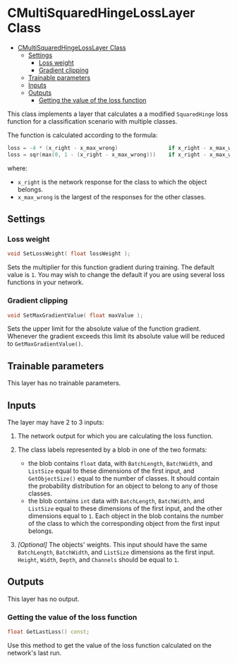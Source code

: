 # CMultiSquaredHingeLossLayer Class

<!-- TOC -->

- [CMultiSquaredHingeLossLayer Class](#cmultisquaredhingelosslayer-class)
    - [Settings](#settings)
        - [Loss weight](#loss-weight)
        - [Gradient clipping](#gradient-clipping)
    - [Trainable parameters](#trainable-parameters)
    - [Inputs](#inputs)
    - [Outputs](#outputs)
        - [Getting the value of the loss function](#getting-the-value-of-the-loss-function)

<!-- /TOC -->

This class implements a layer that calculates a a modified `SquaredHinge` loss function for a classification scenario with multiple classes.

The function is calculated according to the formula:

```c++
loss = -4 * (x_right - x_max_wrong)                if x_right - x_max_wrong < -1
loss = sqr(max(0, 1 - (x_right - x_max_wrong)))    if x_right - x_max_wrong >= -1
```

where:

- `x_right` is the network response for the class to which the object belongs.
- `x_max_wrong` is the largest of the responses for the other classes.

## Settings

### Loss weight

```c++
void SetLossWeight( float lossWeight );
```

Sets the multiplier for this function gradient during training. The default value is `1`. You may wish to change the default if you are using several loss functions in your network.

### Gradient clipping

```c++
void SetMaxGradientValue( float maxValue );
```

Sets the upper limit for the absolute value of the function gradient. Whenever the gradient exceeds this limit its absolute value will be reduced to `GetMaxGradientValue()`.

## Trainable parameters

This layer has no trainable parameters.

## Inputs

The layer may have 2 to 3 inputs:

1. The network output for which you are calculating the loss function.
2. The class labels represented by a blob in one of the two formats:
	* the blob contains `float` data, with `BatchLength`, `BatchWidth`, and `ListSize` equal to these dimensions of the first input, and `GetObjectSize()` equal to the number of classes. It should contain the probability distribution for an object to belong to any of those classes.
	* the blob contains `int` data with `BatchLength`, `BatchWidth`, and `ListSize` equal to these dimensions of the first input, and the other dimensions equal to `1`. Each object in the blob contains the number of the class to which the corresponding object from the first input belongs.

3. *[Optional]* The objects' weights. This input should have the same `BatchLength`, `BatchWidth`, and `ListSize` dimensions as the first input. `Height`, `Width`, `Depth`, and `Channels` should be equal to `1`.

## Outputs

This layer has no output.

### Getting the value of the loss function

```c++
float GetLastLoss() const;
```

Use this method to get the value of the loss function calculated on the network's last run.
